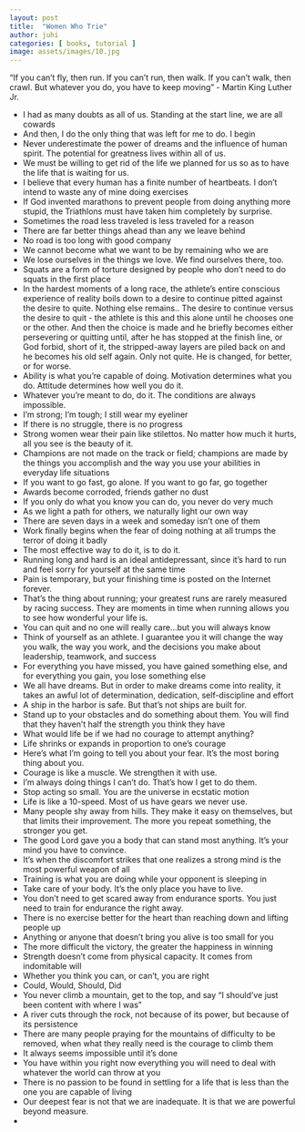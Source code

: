```yaml
---
layout: post
title:  "Women Who Trie"
author: juhi
categories: [ books, tutorial ]
image: assets/images/10.jpg
---
```


“If you can’t fly, then run. If you can’t run, then walk. If you can’t walk, then crawl. But whatever you do, you have to keep moving” - Martin King Luther Jr.
 - I had as many doubts as all of us. Standing at the start line, we are all cowards
 - And then, I do the only thing that was left for me to do. I begin
 - Never underestimate the power of dreams and the influence of human spirit. The potential for greatness lives within all of us.
 - We must be willing to get rid of the life we planned for us so as to have the life that is waiting for us.
 - I believe that every human has a finite number of heartbeats. I don’t intend to waste any of mine doing exercises
 - If God invented marathons to prevent people from doing anything more stupid, the Triathlons must have taken him completely by surprise.
 - Sometimes the road less traveled is less traveled for a reason
 - There are far better things ahead than any we leave behind
 - No road is too long with good company
 - We cannot become what we want to be by remaining who we are
 - We lose ourselves in the things we love. We find ourselves there, too.
 - Squats are a form of torture designed by people who don’t need to do squats in the first place
 - In the hardest moments of a long race, the athlete’s entire conscious experience of reality boils down to a desire to continue pitted against the desire to quite. Nothing else remains.. The desire to continue versus the desire to quit - the athlete is this and this alone until he chooses one or the other. And then the choice is made and he briefly becomes either persevering or quitting until, after he has stopped at the finish line, or God forbid, short of it, the stripped-away layers are piled back on and he becomes his old self again. Only not quite. He is changed, for better, or for worse.
 - Ability is what you’re capable of doing. Motivation determines what you do. Attitude determines how well you do it.
 - Whatever you’re meant to do, do it. The conditions are always impossible.
 - I’m strong; I’m tough; I still wear my eyeliner
 - If there is no struggle, there is no progress
 - Strong women wear their pain like stilettos. No matter how much it hurts, all you see is the beauty of it.
 - Champions are not made on the track or field; champions are made by the things you accomplish and the way you use your abilities in everyday life situations
 - If you want to go fast, go alone. If you want to go far, go together
 - Awards become corroded, friends gather no dust
 - If you only do what you know you can do, you never do very much
 - As we light a path for others, we naturally light our own way
 - There are seven days in a week and someday isn’t one of them
 - Work finally begins when the fear of doing nothing at all trumps the terror of doing it badly
 - The most effective way to do it, is to do it.
 - Running long and hard is an ideal antidepressant, since it’s hard to run and feel sorry for yourself at the same time
 - Pain is temporary, but your finishing time is posted on the Internet forever.
 - That’s the thing about running; your greatest runs are rarely measured by racing success. They are moments in time when running allows you to see how wonderful your life is.
 - You can quit and no one will really care...but you will always know
 - Think of yourself as an athlete. I guarantee you it will change the way you walk, the way you work, and the decisions you make about leadership, teamwork, and success
 - For everything you have missed, you have gained something else, and for everything you gain, you lose something else
 - We all have dreams. But in order to make dreams come into reality, it takes an awful lot of determination, dedication, self-discipline and effort
 - A ship in the harbor is safe. But that’s not ships are built for.
 - Stand up to your obstacles and do something about them. You will find that they haven’t half the strength you think they have
 - What would life be if we had no courage to attempt anything?
 - Life shrinks or expands in proportion to one’s courage
 - Here’s what I’m going to tell you about your fear. It’s the most boring thing about you.
 - Courage is like a muscle. We strengthen it with use.
 - I’m always doing things I can’t do. That’s how I get to do them.
 - Stop acting so small. You are the universe in ecstatic motion
 - Life is like a 10-speed. Most of us have gears we never use.
 - Many people shy away from hills. They make it easy on themselves, but that limits their improvement. The more you repeat something, the stronger you get. 
 - The good Lord gave you a body that can stand most anything. It’s your mind you have to convince.
 - It’s when the discomfort strikes that one realizes a strong mind is the most powerful weapon of all
 - Training is what you are doing while your opponent is sleeping in
 - Take care of your body. It’s the only place you have to live.
 - You don’t need to get scared away from endurance sports. You just need to train for endurance the right away.
 - There is no exercise better for the heart than reaching down and lifting people up
 - Anything or anyone that doesn’t bring you alive is too small for you
 - The more difficult the victory, the greater the happiness in winning
 - Strength doesn’t come from physical capacity. It comes from indomitable will
 - Whether you think you can, or can’t, you are right
 - Could, Would, Should, Did
 - You never climb a mountain, get to the top, and say “I should’ve just been content with where I was”
 - A river cuts through the rock, not because of its power, but because of its persistence
 - There are many people praying for the mountains of difficulty to be removed, when what they really need is the courage to climb them
 - It always seems impossible until it’s done
 - You have within you right now everything you will need to deal with whatever the world can throw at you
 - There is no passion to be found in settling for a life that is less than the one you are capable of living
 - Our deepest fear is not that we are inadequate. It is that we are powerful beyond measure. 
 - 
